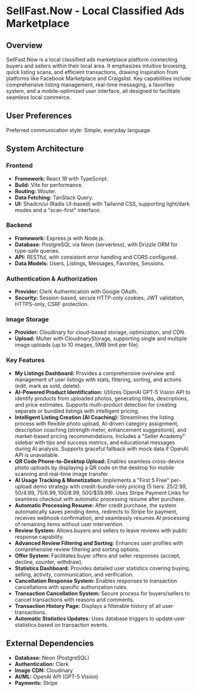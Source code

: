 # SellFast.Now - Local Classified Ads Marketplace

## Overview

SellFast.Now is a local classified ads marketplace platform connecting buyers and sellers within their local area. It emphasizes intuitive browsing, quick listing scans, and efficient transactions, drawing inspiration from platforms like Facebook Marketplace and Craigslist. Key capabilities include comprehensive listing management, real-time messaging, a favorites system, and a mobile-optimized user interface, all designed to facilitate seamless local commerce.

## User Preferences

Preferred communication style: Simple, everyday language.

## System Architecture

### Frontend

- **Framework:** React 18 with TypeScript.
- **Build:** Vite for performance.
- **Routing:** Wouter.
- **Data Fetching:** TanStack Query.
- **UI:** Shadcn/ui (Radix UI-based) with Tailwind CSS, supporting light/dark modes and a "scan-first" interface.

### Backend

- **Framework:** Express.js with Node.js.
- **Database:** PostgreSQL via Neon (serverless), with Drizzle ORM for type-safe queries.
- **API:** RESTful, with consistent error handling and CORS configured.
- **Data Models:** Users, Listings, Messages, Favorites, Sessions.

### Authentication & Authorization

- **Provider:** Clerk Authentication with Google OAuth.
- **Security:** Session-based, secure HTTP-only cookies, JWT validation, HTTPS-only, CSRF protection.

### Image Storage

- **Provider:** Cloudinary for cloud-based storage, optimization, and CDN.
- **Upload:** Multer with CloudinaryStorage, supporting single and multiple image uploads (up to 10 images, 5MB limit per file).

### Key Features

- **My Listings Dashboard:** Provides a comprehensive overview and management of user listings with stats, filtering, sorting, and actions (edit, mark as sold, delete).
- **AI-Powered Product Identification:** Utilizes OpenAI GPT-5 Vision API to identify products from uploaded photos, generating titles, descriptions, and price estimates. Supports multi-product detection for creating separate or bundled listings with intelligent pricing.
- **Intelligent Listing Creation (AI Coaching):** Streamlines the listing process with flexible photo upload, AI-driven category assignment, description coaching (strength meter, enhancement suggestions), and market-based pricing recommendations. Includes a "Seller Academy" sidebar with tips and success metrics, and educational messages during AI analysis. Supports graceful fallback with mock data if OpenAI API is unavailable.
- **QR Code Phone-to-Desktop Upload:** Enables seamless cross-device photo uploads by displaying a QR code on the desktop for mobile scanning and real-time image transfer.
- **AI Usage Tracking & Monetization:** Implements a "First 5 Free" per-upload demo strategy with credit-bundle-only pricing (5 tiers: 25/$2.99, 50/$4.99, 75/$6.99, 100/$8.99, 500/$39.99). Uses Stripe Payment Links for seamless checkout with automatic processing resume after purchase.
- **Automatic Processing Resume:** After credit purchase, the system automatically saves pending items, redirects to Stripe for payment, receives webhook confirmation, and seamlessly resumes AI processing of remaining items without user intervention.
- **Review System:** Allows buyers and sellers to leave reviews with public response capability.
- **Advanced Review Filtering and Sorting:** Enhances user profiles with comprehensive review filtering and sorting options.
- **Offer System:** Facilitates buyer offers and seller responses (accept, decline, counter, withdraw).
- **Statistics Dashboard:** Provides detailed user statistics covering buying, selling, activity, communication, and verification.
- **Cancellation Response System:** Enables responses to transaction cancellations with specific authorization rules.
- **Transaction Cancellation System:** Secure process for buyers/sellers to cancel transactions with reasons and comments.
- **Transaction History Page:** Displays a filterable history of all user transactions.
- **Automatic Statistics Updates:** Uses database triggers to update user statistics based on transaction events.

## External Dependencies

- **Database:** Neon (PostgreSQL)
- **Authentication:** Clerk
- **Image CDN:** Cloudinary
- **AI/ML:** OpenAI API (GPT-5 Vision)
- **Payments:** Stripe